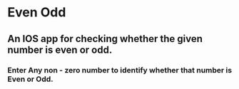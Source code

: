 # Even Odd

## An IOS app for checking whether the given number is even or odd.

### Enter Any non - zero number to identify whether that number is Even or Odd.
